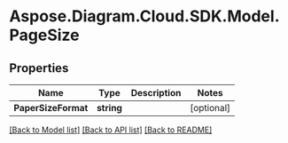 # Aspose.Diagram.Cloud.SDK.Model.PageSize
## Properties

Name | Type | Description | Notes
------------ | ------------- | ------------- | -------------
**PaperSizeFormat** | **string** |  | [optional] 

[[Back to Model list]](../README.md#documentation-for-models) [[Back to API list]](../README.md#documentation-for-api-endpoints) [[Back to README]](../README.md)

